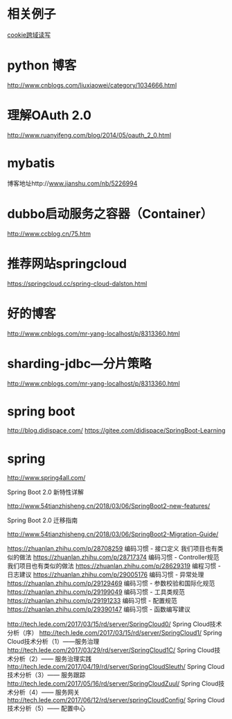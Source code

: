 
# 相关例子
[cookie跨域读写](https://github.com/csy512889371/learnDoc/tree/master/sso-cookie)


# python 博客
http://www.cnblogs.com/liuxiaowei/category/1034666.html



# 理解OAuth 2.0

http://www.ruanyifeng.com/blog/2014/05/oauth_2_0.html



# mybatis 

博客地址http://www.jianshu.com/nb/5226994

# dubbo启动服务之容器（Container）

http://www.ccblog.cn/75.htm

#  推荐网站springcloud
https://springcloud.cc/spring-cloud-dalston.html

# 好的博客

http://www.cnblogs.com/mr-yang-localhost/p/8313360.html


# sharding-jdbc—分片策略
http://www.cnblogs.com/mr-yang-localhost/p/8313360.html

# spring boot

http://blog.didispace.com/
https://gitee.com/didispace/SpringBoot-Learning

# spring 

http://www.spring4all.com/


Spring Boot 2.0 新特性详解 

http://www.54tianzhisheng.cn/2018/03/06/SpringBoot2-new-features/

Spring Boot 2.0 迁移指南

http://www.54tianzhisheng.cn/2018/03/06/SpringBoot2-Migration-Guide/


https://zhuanlan.zhihu.com/p/28708259 编码习惯 - 接口定义 我们项目也有类似的做法
https://zhuanlan.zhihu.com/p/28717374 编码习惯 - Controller规范 我们项目也有类似的做法
https://zhuanlan.zhihu.com/p/28629319 编程习惯 - 日志建议
https://zhuanlan.zhihu.com/p/29005176 编码习惯 - 异常处理
https://zhuanlan.zhihu.com/p/29129469 编码习惯 - 参数校验和国际化规范
https://zhuanlan.zhihu.com/p/29199049 编码习惯 - 工具类规范
https://zhuanlan.zhihu.com/p/29191233 编码习惯 - 配置规范
https://zhuanlan.zhihu.com/p/29390147 编码习惯 - 函数编写建议


http://tech.lede.com/2017/03/15/rd/server/SpringCloud0/ Spring Cloud技术分析（序）
http://tech.lede.com/2017/03/15/rd/server/SpringCloud1/ Spring Cloud技术分析（1）——服务治理
http://tech.lede.com/2017/03/29/rd/server/SpringCloud1C/ Spring Cloud技术分析（2）—— 服务治理实践
http://tech.lede.com/2017/04/19/rd/server/SpringCloudSleuth/ Spring Cloud技术分析（3）—— 服务跟踪
http://tech.lede.com/2017/05/16/rd/server/SpringCloudZuul/ Spring Cloud技术分析（4）—— 服务网关
http://tech.lede.com/2017/06/12/rd/server/springCloudConfig/ Spring Cloud技术分析（5）—— 配置中心
